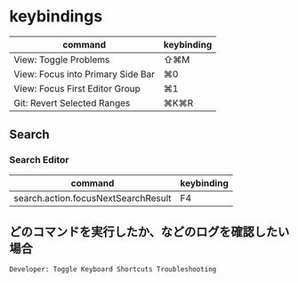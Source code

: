 # keybindings

| command                           | keybinding |
| --------------------------------- | ---------- |
| View: Toggle Problems             | ⇧⌘M        |
| View: Focus into Primary Side Bar | ⌘0         |
| View: Focus First Editor Group    | ⌘1         |
| Git: Revert Selected Ranges       | ⌘K⌘R       |

## Search

### Search Editor

| command                             | keybinding |
| ----------------------------------- | ---------- |
| search.action.focusNextSearchResult | F4         |

## どのコマンドを実行したか、などのログを確認したい場合

`Developer: Toggle Keyboard Shortcuts Troubleshooting`
